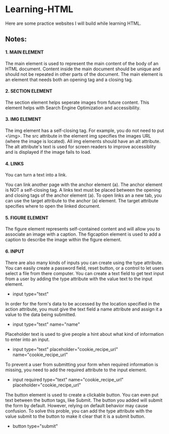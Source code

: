 # Learning-HTML
Here are some practice websites I will build while learning HTML.

## Notes: 

#### 1. MAIN ELEMENT
The main element is used to represent the main content of the body of an HTML document. Content inside the main document should be unique and should not be repeated in other parts of the document.
The main element is an element that needs both an opening tag and a closing tag.

#### 2. SECTION ELEMENT
The section element helps seperate images from future content. This element helps with Search Engine Optimization and accessibility. 

#### 3. IMG ELEMENT
The img element has a self-closing tag. For example, you do not need to put <\img>.
The src attribute in the element img specifies the images URL (where the image is located). 
All img elements should have an alt attribute. The alt attribute's text is used for screen readers to improve accessiblity and is displayed if the image fails to load.

#### 4. LINKS
You can turn a text into a link.

You can link another page with the anchor element (a). The anchor element is NOT a self-closing tag.
A links text must be placed between the opening and closing tags of the anchor element (a).
To open links an a new tab, you can use the target attribute to the anchor (a) element. The target attribute specifies where to open the linked document. 

#### 5. FIGURE ELEMENT
The figure element represents self-contained content and will allow you to associate an image with a caption.
The figcaption element is used to add a caption to describe the image within the figure element.

#### 6. INPUT                              
There are also many kinds of inputs you can create using the type attribute. 
You can easily create a password field, reset button, or a control to let users select a file from there computer.
You can create a text field to get text input from a user by adding the type attribute with the value text to the input element.
- input type="text"

In order for the form's data to be accessed by the location specified in the action attribute, you must give the text field a name attribute and assign it a value to the data being submitted.
- input type="text" name="name"

Placeholder text is used to give people a hint about what kind of information to enter into an input. 
- input type="text" placeholder="cookie_recipe_url" name="cookie_recipe_url"

To prevent a user from submitting your form when required information is missing, you need to add the required attribute to the input element.
- input required type="text" name="cookie_recipe_url" placeholder="cookie_recipe_url"

The button element is used to create a clickable button. You can even put text between the button tags, like Submit.
The button you added will submit the form by default. However, relying on default behavior may cause confusion. 
To solve this proble, you can add the type attribute with the value submit to the button to make it clear that it is a submit button.
- button type="submit"
